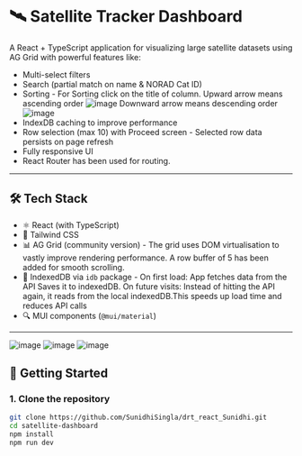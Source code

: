 # 🛰️ Satellite Tracker Dashboard

A React + TypeScript application for visualizing large satellite datasets using AG Grid with powerful features like:

- Multi-select filters
- Search (partial match on name & NORAD Cat ID)
- Sorting - For Sorting click on the title of column.
     Upward arrow means ascending order ![image](https://github.com/user-attachments/assets/3a302f29-e332-4684-ae39-b21e086a0bd7)
     Downward arrow means descending order ![image](https://github.com/user-attachments/assets/50368eb3-171c-4ecf-83c4-c285e43d6bbb)
- IndexDB caching to improve performance
- Row selection (max 10) with Proceed screen - Selected row data persists on page refresh
- Fully responsive UI
- React Router has been used for routing.
---

## 🛠 Tech Stack

- ⚛️ React (with TypeScript)
- 🎨 Tailwind CSS
- 📊 AG Grid (community version) -  The grid uses DOM virtualisation to vastly improve rendering performance. A row buffer of 5 has been added for smooth scrolling.
- 🧠 IndexedDB via `idb` package - On first load: App fetches data from the API Saves it to indexedDB. On future visits: Instead of hitting the API again, it reads from the local indexedDB.This speeds up load                                         time and reduces API calls
- 🔍 MUI components (`@mui/material`)

---
![image](https://github.com/user-attachments/assets/a3aedff9-7812-4191-b1da-5ab359ab8b34)
![image](https://github.com/user-attachments/assets/b7077ede-8ed1-4e8c-80d6-df67523165ce)
![image](https://github.com/user-attachments/assets/6d34e89e-ec95-42ec-ad01-84cc2f286ad0)

## 🚀 Getting Started

### 1. Clone the repository

```bash
git clone https://github.com/SunidhiSingla/drt_react_Sunidhi.git
cd satellite-dashboard
npm install
npm run dev

